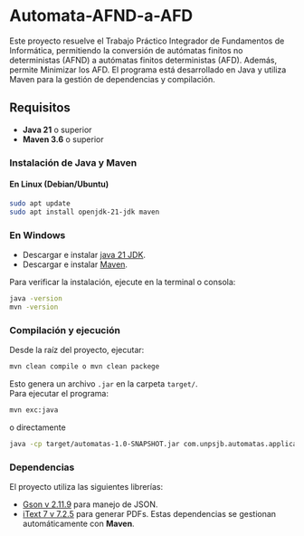 # Automata-AFND-a-AFD

Este proyecto resuelve el Trabajo Práctico Integrador de Fundamentos de Informática, permitiendo la conversión de autómatas finitos no deterministas (AFND) a autómatas finitos deterministas (AFD). Además, permite Minimizar los AFD. El programa está desarrollado en Java y utiliza Maven para la gestión de dependencias y compilación.

## Requisitos

- **Java 21** o superior
- **Maven 3.6** o superior

### Instalación de Java y Maven

#### En Linux (Debian/Ubuntu)

```sh
sudo apt update
sudo apt install openjdk-21-jdk maven
```
### En Windows
- Descargar e instalar [java 21 JDK](https://www.oracle.com/java/technologies/downloads/).
- Descargar e instalar [Maven](https://maven.apache.org/download.cgi).

Para verificar la instalación, ejecute en la terminal o consola:
```sh
java -version
mvn -version
```
### Compilación y ejecución
Desde la raíz del proyecto, ejecutar:
```sh
mvn clean compile o mvn clean packege
```
Esto genera un archivo ```.jar``` en la carpeta ```target/```.</br>
Para ejecutar el programa:
```sh
mvn exc:java
```
o directamente
```sh
java -cp target/automatas-1.0-SNAPSHOT.jar com.unpsjb.automatas.application.Main
```

### Dependencias
El proyecto utiliza las siguientes librerías:
- [Gson v 2.11.9](https://github.com/google/gson) para manejo de JSON.
- [iText 7 v 7.2.5](https://itextpdf.com/) para generar PDFs.
Estas dependencias se gestionan automáticamente con **Maven**.